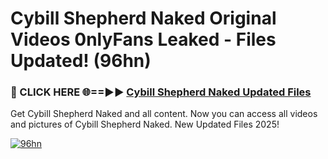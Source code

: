 # Cybill Shepherd Naked Original Videos 0nlyFans Leaked - Files Updated! (96hn)

<h3>🔴 CLICK HERE 🌐==►► <a href="https://tinyurl.com/yckcrads" rel="nofollow">Cybill Shepherd Naked Updated Files</a></h3>

Get Cybill Shepherd Naked and all content. Now you can access all videos and pictures of Cybill Shepherd Naked. New Updated Files 2025!

[![96hn](https://i.imgur.com/hpKpOFt.gif)](https://tinyurl.com/yckcrads)
